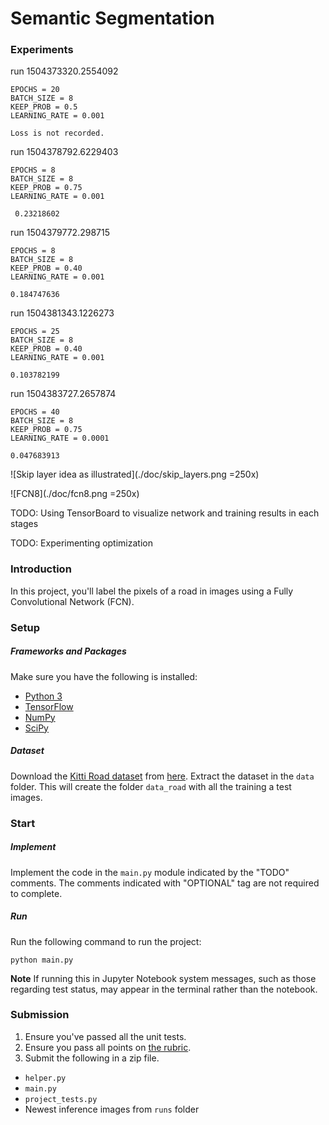 # Semantic Segmentation

### Experiments

run 1504373320.2554092

    EPOCHS = 20
    BATCH_SIZE = 8
    KEEP_PROB = 0.5
    LEARNING_RATE = 0.001
    
    Loss is not recorded.

run 1504378792.6229403
    
    EPOCHS = 8
    BATCH_SIZE = 8
    KEEP_PROB = 0.75
    LEARNING_RATE = 0.001
    
     0.23218602
    
run 1504379772.298715

    EPOCHS = 8
    BATCH_SIZE = 8
    KEEP_PROB = 0.40
    LEARNING_RATE = 0.001
    
    0.184747636
    
run 1504381343.1226273

    EPOCHS = 25
    BATCH_SIZE = 8
    KEEP_PROB = 0.40
    LEARNING_RATE = 0.001
    
    0.103782199
    
run 1504383727.2657874

    EPOCHS = 40
    BATCH_SIZE = 8 
    KEEP_PROB = 0.75
    LEARNING_RATE = 0.0001
    
    0.047683913
    
![Skip layer idea as illustrated](./doc/skip_layers.png =250x)

![FCN8](./doc/fcn8.png =250x)
    
TODO: Using TensorBoard to visualize network and training results in each stages

TODO: Experimenting optimization

### Introduction
In this project, you'll label the pixels of a road in images using a Fully Convolutional Network (FCN).

### Setup
##### Frameworks and Packages
Make sure you have the following is installed:
 - [Python 3](https://www.python.org/)
 - [TensorFlow](https://www.tensorflow.org/)
 - [NumPy](http://www.numpy.org/)
 - [SciPy](https://www.scipy.org/)
##### Dataset
Download the [Kitti Road dataset](http://www.cvlibs.net/datasets/kitti/eval_road.php) from [here](http://www.cvlibs.net/download.php?file=data_road.zip).  Extract the dataset in the `data` folder.  This will create the folder `data_road` with all the training a test images.

### Start
##### Implement
Implement the code in the `main.py` module indicated by the "TODO" comments.
The comments indicated with "OPTIONAL" tag are not required to complete.
##### Run
Run the following command to run the project:
```
python main.py
```
**Note** If running this in Jupyter Notebook system messages, such as those regarding test status, may appear in the terminal rather than the notebook.

### Submission
1. Ensure you've passed all the unit tests.
2. Ensure you pass all points on [the rubric](https://review.udacity.com/#!/rubrics/989/view).
3. Submit the following in a zip file.
 - `helper.py`
 - `main.py`
 - `project_tests.py`
 - Newest inference images from `runs` folder
